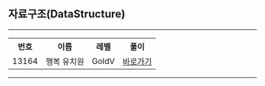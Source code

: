 ## 자료구조(DataStructure)
<hr>
<table>
  <tr>
    <th>번호</th>
    <th>이름</th>
    <th>레벨</th>
    <th>풀이</th>
  </tr>
  <tr>
    <td>13164</td>
    <td>행복 유치원</td>
    <td>GoldV	 </td>
    <td><a href="https://github.com/y01044285848/Algorithm/tree/main/%EC%9C%A0%ED%98%95%EB%B3%84%20%EB%B6%84%EB%A5%98/Greedy/problems/13164">바로가기</a></td> 
  </tr>
</table>
<hr>
